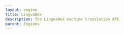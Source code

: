 ```yaml
---
layout: engine
title: LingvaNex
description: The LingvaNex machine translation API
parent: Engines
---
```

